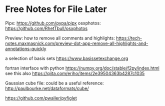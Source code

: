 # Free Notes for File Later
Pipx: https://github.com/pypa/pipx
osxphotos: https://github.com/RhetTbull/osxphotos

Preview: how to remove all comments and highlights:
https://tech-notes.maxmasnick.com/preview-dot-app-remove-all-highlights-and-annotations-quickly

a selection of basis sets
https://www.basissetexchange.org

fortran interface with python
https://numpy.org/doc/stable/f2py/index.html
see this also 
https://qiita.com/eriho/items/2e39504363b4287c1035

Gaussian cube file:
could be a useful reference: http://paulbourke.net/dataformats/cube/

https://github.com/pwaller/pyfiglet
